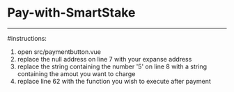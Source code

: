 # Pay-with-SmartStake

-----------------------------

#instructions:

1. open src/paymentbutton.vue
2. replace the null address on line 7 with your expanse address
3. replace the string containing the number '5' on line 8 with a string containing the amout you want to charge
4. replace line 62 with the function you wish to execute after payment
